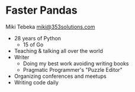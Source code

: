# Faster Pandas

Miki Tebeka <miki@353solutions.com>

- 28 years of Python
    - 15 of Go
- Teaching & talking all over the world
- Writer
    - Doing my best work avoiding writing books
    - Pragmatic Programmer's "Puzzle Editor"
- Organizing conferences and meetups
- Writing code daily
